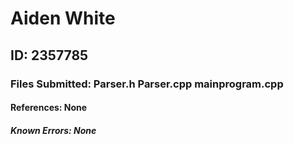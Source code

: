 # Aiden White
## ID: 2357785
### Files Submitted: Parser.h Parser.cpp mainprogram.cpp
#### References: None
##### Known Errors: None
